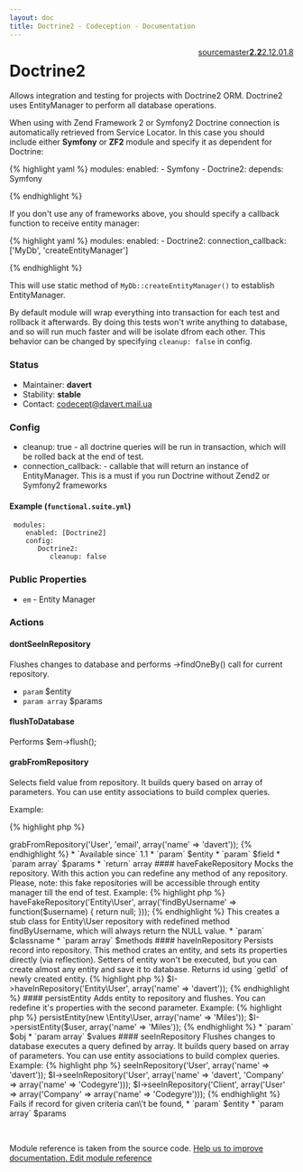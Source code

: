 ```yaml
---
layout: doc
title: Doctrine2 - Codeception - Documentation
---
```




<div class="btn-group" role="group" style="float: right" aria-label="..."><a class="btn btn-default" href="https://github.com/Codeception/Codeception/blob/2.2/src/Codeception/Module/Doctrine2.php">source</a><a class="btn btn-default" href="https://github.com/Codeception/Codeception/blob/master/docs/modules/Doctrine2.md">master</a><a class="btn btn-default" href="https://github.com/Codeception/Codeception/blob/2.2/docs/modules/Doctrine2.md"><strong>2.2</strong></a><a class="btn btn-default" href="https://github.com/Codeception/Codeception/blob/2.1/docs/modules/Doctrine2.md">2.1</a><a class="btn btn-default" href="https://github.com/Codeception/Codeception/blob/2.0/docs/modules/Doctrine2.md">2.0</a><a class="btn btn-default" href="https://github.com/Codeception/Codeception/blob/1.8/docs/modules/Doctrine2.md">1.8</a></div>

# Doctrine2


Allows integration and testing for projects with Doctrine2 ORM.
Doctrine2 uses EntityManager to perform all database operations.

When using with Zend Framework 2 or Symfony2 Doctrine connection is automatically retrieved from Service Locator.
In this case you should include either **Symfony** or **ZF2** module and specify it as dependent for Doctrine:

{% highlight yaml %}
modules:
    enabled:
        - Symfony
        - Doctrine2:
            depends: Symfony

{% endhighlight %}

If you don't use any of frameworks above, you should specify a callback function to receive entity manager:

{% highlight yaml %}
modules:
    enabled:
        - Doctrine2:
            connection_callback: ['MyDb', 'createEntityManager']


{% endhighlight %}

This will use static method of `MyDb::createEntityManager()` to establish EntityManager.

By default module will wrap everything into transaction for each test and rollback it afterwards. By doing this
tests won't write anything to database, and so will run much faster and will be isolate dfrom each other.
This behavior can be changed by specifying `cleanup: false` in config.

### Status

* Maintainer: **davert**
* Stability: **stable**
* Contact: codecept@davert.mail.ua

### Config

* cleanup: true - all doctrine queries will be run in transaction, which will be rolled back at the end of test.
* connection_callback: - callable that will return an instance of EntityManager. This is a must if you run Doctrine without Zend2 or Symfony2 frameworks

 #### Example (`functional.suite.yml`)

     modules:
        enabled: [Doctrine2]
        config:
           Doctrine2:
              cleanup: false

### Public Properties

* `em` - Entity Manager


### Actions

#### dontSeeInRepository
 
Flushes changes to database and performs ->findOneBy() call for current repository.

 * `param` $entity
 * `param array` $params


#### flushToDatabase
 
Performs $em->flush();


#### grabFromRepository
 
Selects field value from repository.
It builds query based on array of parameters.
You can use entity associations to build complex queries.

Example:

{% highlight php %}

<?php
$email = $I->grabFromRepository('User', 'email', array('name' => 'davert'));


{% endhighlight %}

 * `Available since` 1.1
 * `param` $entity
 * `param` $field
 * `param array` $params
 * `return` array


#### haveFakeRepository
 
Mocks the repository.

With this action you can redefine any method of any repository.
Please, note: this fake repositories will be accessible through entity manager till the end of test.

Example:

{% highlight php %}

<?php

$I->haveFakeRepository('Entity\User', array('findByUsername' => function($username) {  return null; }));


{% endhighlight %}

This creates a stub class for Entity\User repository with redefined method findByUsername,
which will always return the NULL value.

 * `param` $classname
 * `param array` $methods


#### haveInRepository
 
Persists record into repository.
This method crates an entity, and sets its properties directly (via reflection).
Setters of entity won't be executed, but you can create almost any entity and save it to database.
Returns id using `getId` of newly created entity.

{% highlight php %}

$I->haveInRepository('Entity\User', array('name' => 'davert'));

{% endhighlight %}


#### persistEntity
 
Adds entity to repository and flushes. You can redefine it's properties with the second parameter.

Example:

{% highlight php %}

<?php
$I->persistEntity(new \Entity\User, array('name' => 'Miles'));
$I->persistEntity($user, array('name' => 'Miles'));

{% endhighlight %}

 * `param` $obj
 * `param array` $values


#### seeInRepository
 
Flushes changes to database executes a query defined by array.
It builds query based on array of parameters.
You can use entity associations to build complex queries.

Example:

{% highlight php %}

<?php
$I->seeInRepository('User', array('name' => 'davert'));
$I->seeInRepository('User', array('name' => 'davert', 'Company' => array('name' => 'Codegyre')));
$I->seeInRepository('Client', array('User' => array('Company' => array('name' => 'Codegyre')));


{% endhighlight %}

Fails if record for given criteria can\'t be found,

 * `param` $entity
 * `param array` $params

<p>&nbsp;</p><div class="alert alert-warning">Module reference is taken from the source code. <a href="https://github.com/Codeception/Codeception/tree/2.2/src/Codeception/Module/Doctrine2.php">Help us to improve documentation. Edit module reference</a></div>
